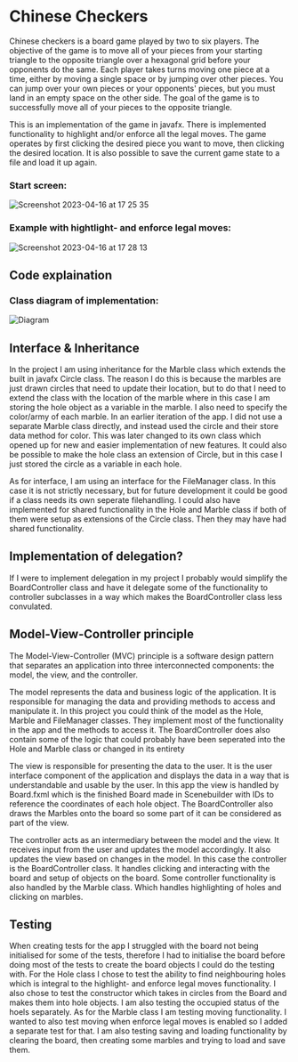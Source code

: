 # Chinese Checkers
Chinese checkers is a board game played by two to six players. The objective of the game is to move all of your pieces from your starting triangle to the opposite triangle over a hexagonal grid before your opponents do the same. Each player takes turns moving one piece at a time, either by moving a single space or by jumping over other pieces. You can jump over your own pieces or your opponents' pieces, but you must land in an empty space on the other side. The goal of the game is to successfully move all of your pieces to the opposite triangle.

This is an implementation of the game in javafx. There is implemented functionality to highlight and/or enforce all the legal moves. The game operates by first clicking the desired piece you want to move, then clicking the desired location. It is also possible to save the current game state to a file and load it up again.

### Start screen:
![Screenshot 2023-04-16 at 17 25 35](https://user-images.githubusercontent.com/56915010/232323645-8b9bbda5-bdf7-4414-a12a-7de107bf7036.png)

### Example with hightlight- and enforce legal moves:
![Screenshot 2023-04-16 at 17 28 13](https://user-images.githubusercontent.com/56915010/232323658-30482d8b-3ff1-4dec-960a-44206a834004.png)

## Code explaination
### Class diagram of implementation:
![Diagram](https://user-images.githubusercontent.com/56915010/232324957-421dac7b-a51c-4057-b5b0-6633d5501dcf.png)

## Interface & Inheritance
In the project I am using inheritance for the Marble class which extends the built in javafx Circle class. The reason I do this is because the marbles are just drawn circles that need to update their location, but to do that I need to extend the class with the location of the marble where in this case I am storing the hole object as a variable in the marble. I also need to specify the color/army of each marble. In an earlier iteration of the app. I did not use a separate Marble class directly, and instead used the circle and their store data method for color. This was later changed to its own class which opened up for new and easier implementation of new features. It could also be possible to make the hole class an extension of Circle, but in this case I just stored the circle as a variable in each hole.

As for interface, I am using an interface for the FileManager class. In this case it is not strictly necessary, but for future development it could be good if a class needs its own seperate filehandling. I could also have implemented for shared functionality in the Hole and Marble class if both of them were setup as extensions of the Circle class. Then they may have had shared functionality.

## Implementation of delegation?
If I were to implement delegation in my project I probably would simplify the BoardController class and have it delegate some of the functionality to controller subclasses in a way which makes the BoardController class less convulated.

## Model-View-Controller principle
The Model-View-Controller (MVC) principle is a software design pattern that separates an application into three interconnected components: the model, the view, and the controller. 

The model represents the data and business logic of the application. It is responsible for managing the data and providing methods to access and manipulate it. In this project you could think of the model as the Hole, Marble and FileManager classes. They implement most of the functionality in the app and the methods to access it. The BoardController does also contain some of the logic that could probably have been seperated into the Hole and Marble class or changed in its entirety

The view is responsible for presenting the data to the user. It is the user interface component of the application and displays the data in a way that is understandable and usable by the user. In this app the view is handled by Board.fxml which is the finished Board made in Scenebuilder with IDs to reference the coordinates of each hole object. The BoardController also draws the Marbles onto the board so some part of it can be considered as part of the view.

The controller acts as an intermediary between the model and the view. It receives input from the user and updates the model accordingly. It also updates the view based on changes in the model. In this case the controller is the BoardController class. It handles clicking and interacting with the board and setup of objects on the board. Some controller functionality is also handled by the Marble class. Which handles highlighting of holes and clicking on marbles.

## Testing
When creating tests for the app I struggled with the board not being initialised for some of the tests, therefore I had to initialise the board before doing most of the tests to create the board objects I could do the testing with. For the Hole class I chose to test the ability to find neighbouring holes which is integral to the highlight- and enforce legal moves functionality. I also chose to test the constructor which takes in circles from the Board and makes them into hole objects. I am also testing the occupied status of the hoels separately. As for the Marble class I am testing moving functionality. I wanted to also test moving when enforce legal moves is enabled so I added a separate test for that. I am also testing saving and loading functionality by clearing the board, then creating some marbles and trying to load and save them.
